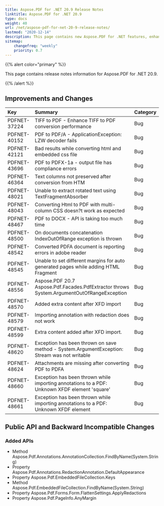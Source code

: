 ```yaml
---
title: Aspose.PDF for .NET 20.9 Release Notes
linktitle: Aspose.PDF for .NET 20.9
type: docs
weight: 40
url: /net/aspose-pdf-for-net-20-9-release-notes/
lastmod: "2020-12-14"
description: This page contains new Aspose.PDF for .NET features, enhancement, and bug fixes in 2020, version 20.9. 
sitemap:
    changefreq: "weekly"
    priority: 0.7
---
```


{{% alert color="primary" %}}

This page contains release notes information for Aspose.PDF for .NET 20.9.

{{% /alert %}}

## Improvements and Changes

|**Key**|**Summary**|**Category**|
| :- | :- | :- |
|PDFNET-37224| 	TIFF to PDF - Enhance TIFF to PDF conversion performance	| Bug|
|PDFNET-40152| 	PDF to PDF/A - ApplicationException: LZW decoder fails	| Bug|
|PDFNET-42121| 	Bad results while converting html and embedded css file	| Bug|
|PDFNET-43696| 	PDF to PDFX-1a - output file has compliance errors	| Bug|
|PDFNET-46364| 	Text columns not preserved after conversion from HTM	| Bug|
|PDFNET-48021| 	Unable to extract rotated text using TextFragmentAbsorber	| Bug|
|PDFNET-48043| 	Converting Html to PDF with multi-column CSS doesn?t work as expected	| Bug|
|PDFNET-48467| 	PDF to DOCX - API is taking too much time	| Bug|
|PDFNET-48500| 	On documents concatenation IndexOutOfRange exception is thrown	| Bug|
|PDFNET-48542| 	Converted PDFA document is reporting errors in adobe reader	| Bug|
|PDFNET-48545| 	Unable to set different margins for auto generated pages while adding HTML Fragment	| Bug|
|PDFNET-48556| 	Aspose.PDF 20.7 Aspose.Pdf.Facades.PdfExtractor throws System.ArgumentOutOfRangeException	| Bug|
|PDFNET-48570| 	Added extra content after XFD import	| Bug|
|PDFNET-48579| 	Importing annotation with redaction does not work	| Bug|
|PDFNET-48599| 	 Extra content added after XFD import.	| Bug|
|PDFNET-48620| 	Exception has been thrown on save method - System.ArgumentException: Stream was not writable	| Bug|
|PDFNET-48624| 	Attachments are missing after converting PDF to PDFA	| Bug|
|PDFNET-48660| 	Exception has been thrown while importing annotations to a PDF: Unknown XFDF element 'square'	| Bug|
|PDFNET-48661| 	Exception has been thrown while importing annotations to a PDF: Unknown XFDF element 	| Bug|

## Public API and Backward Incompatible Changes 

### Added APIs 

 * Method Aspose.Pdf.Annotations.AnnotationCollection.FindByName(System.String)
 * Property Aspose.Pdf.Annotations.RedactionAnnotation.DefaultAppearance
 * Property Aspose.Pdf.EmbeddedFileCollection.Keys
 * Method Aspose.Pdf.EmbeddedFileCollection.FindByName(System.String)
 * Property Aspose.Pdf.Forms.Form.FlattenSettings.ApplyRedactions
 * Property Aspose.Pdf.PageInfo.AnyMargin
